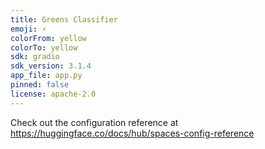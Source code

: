 ```yaml
---
title: Greens Classifier
emoji: ⚡
colorFrom: yellow
colorTo: yellow
sdk: gradio
sdk_version: 3.1.4
app_file: app.py
pinned: false
license: apache-2.0
---
```


Check out the configuration reference at https://huggingface.co/docs/hub/spaces-config-reference
